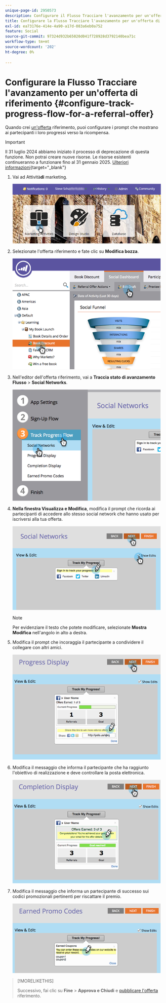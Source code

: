 ```yaml
---
unique-page-id: 2950573
description: Configurare il Flusso Tracciare l'avanzamento per un'offerta di riferimento - Marketo Docs - Documentazione prodotto
title: Configurare la Flusso Tracciare l'avanzamento per un'offerta di riferimento
exl-id: ea73176e-414e-4a90-a17d-083a6eb0a752
feature: Social
source-git-commit: 97324d932b65020d041f728928d3792140bea71c
workflow-type: tm+mt
source-wordcount: '202'
ht-degree: 0%

---
```


# Configurare la Flusso Tracciare l&#39;avanzamento per un&#39;offerta di riferimento {#configure-track-progress-flow-for-a-referral-offer}

Quando crei [un&#39;offerta](/help/marketo/product-docs/demand-generation/social/referral-offers/create-a-referral-offer.md) riferimento, puoi configurare i prompt che mostrano ai partecipanti i loro progressi verso la ricompensa.

>[!IMPORTANT]
>
>Il 31 luglio 2024 abbiamo iniziato il processo di deprecazione di questa funzione. Non potrai creare nuove risorse. Le risorse esistenti continueranno a funzionare fino al 31 gennaio 2025. [Ulteriori informazioni](https://nation.marketo.com/t5/employee-blogs/marketo-engage-social-features-deprecation/ba-p/351977){target="_blank"}

1. Vai ad Attività&#x200B;**di** marketing.

   ![](assets/login-marketing-activities-4.png)

1. Selezionate l&#39;offerta riferimento e fate clic su **Modifica bozza**.

   ![](assets/image2014-9-22-14-3a35-3a31.png)

1. Nell&#39;editor dell&#39;offerta riferimento, vai a **Traccia stato di avanzamento Flusso** > **Social Networks**.

   ![](assets/image2014-9-22-14-3a35-3a43.png)

1. **Nella finestra Visualizza e Modifica**, modifica il prompt che ricorda ai partecipanti di accedere allo stesso social network che hanno usato per iscriversi alla tua offerta.

   ![](assets/image2014-9-22-14-3a35-3a58.png)

   >[!NOTE]
   >
   >Per evidenziare il testo che potete modificare, selezionate **Mostra Modifica** nell&#39;angolo in alto a destra.

1. Modifica il prompt che incoraggia il partecipante a condividere il collegare con altri amici.

   ![](assets/image2014-9-22-14-3a36-3a22.png)

1. Modifica il messaggio che informa il partecipante che ha raggiunto l&#39;obiettivo di realizzazione e deve controllare la posta elettronica.

   ![](assets/image2014-9-22-14-3a36-3a36.png)

1. Modifica il messaggio che informa un partecipante di successo sui codici promozionali pertinenti per riscattare il premio.

   ![](assets/image2014-9-22-14-3a36-3a43.png)

>[!MORELIKETHIS]
>
>Successivo, fai clic su **Fine** > **Approva e Chiudi** e [pubblicare l&#39;offerta](/help/marketo/product-docs/demand-generation/social/referral-offers/publish-a-referral-offer.md) riferimento.

